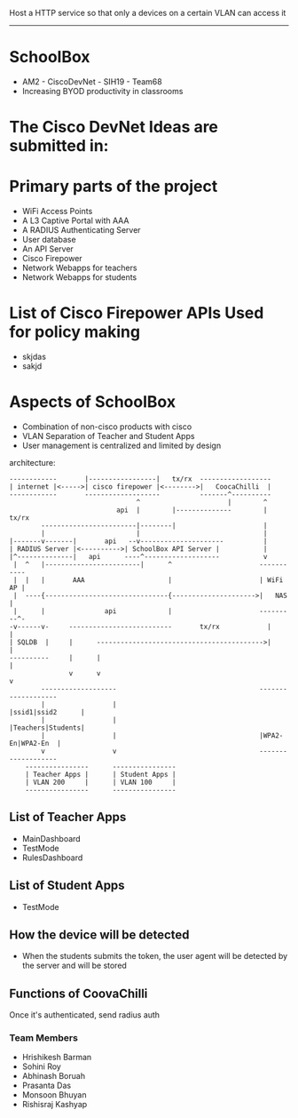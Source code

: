 Host a HTTP service so that only a devices on a certain VLAN can access it

----
# SchoolBox
- AM2 - CiscoDevNet - SIH19 - Team68
- Increasing BYOD productivity in classrooms

# The Cisco DevNet Ideas are submitted in:

# Primary parts of the project
- WiFi Access Points
- A L3 Captive Portal with AAA
- A RADIUS Authenticating Server
- User database
- An API Server
- Cisco Firepower
- Network Webapps for teachers
- Network Webapps for students

# List of Cisco Firepower APIs Used for policy making
-  skjdas
- sakjd 

# Aspects of SchoolBox
- Combination of non-cisco products with cisco
- VLAN Separation of Teacher and Student Apps
- User management is centralized and limited by design

architecture:
```
------------       |-----------------|   tx/rx  ------------------
| internet |<----->| cisco firepower |<-------->|   CoocaChilli  |
------------       -------------------          -------^----------
                                ^                      |        ^
                           api  |        |--------------        | tx/rx
        ------------------------|--------|                      |
        |                       |                               |
|-------v-------|       api   --v---------------------          |
| RADIUS Server |<---------->| SchoolBox API Server |           |
|^--------------|   api      ----^-------------------           v
 |  ^   |------------------------|      ^                      -----------
 |  |   |       AAA                     |                      | WiFi AP |
 |  ----{-------------------------------{--------------------->|   NAS   |
 |      |               api             |                      ---------^-
-v------v-     --------------------------       tx/rx            |      |
| SQLDB  |     |      ------------------------------------------>|      |
----------     |      |                                                 |
               v      v                                                 v
        -------------------                                    -------------------
        |                 |                                    |ssid1|ssid2      |
        |                 |                                    |Teachers|Students|
        |                 |                                    |WPA2-En|WPA2-En  |
        v                 v                                    -------------------
    ----------------      ----------------
    | Teacher Apps |      | Student Apps |
    | VLAN 200     |      | VLAN 100     |
    ----------------      ----------------
```

## List of Teacher Apps
- MainDashboard
- TestMode
- RulesDashboard

## List of Student Apps
- TestMode 

## How the device will be detected
- When the students submits the token, the user agent will be detected by the server and will be stored


## Functions of CoovaChilli
Once it's authenticated, send radius auth


### Team Members 
- Hrishikesh Barman
- Sohini Roy
- Abhinash Boruah
- Prasanta Das
- Monsoon Bhuyan
- Rishisraj Kashyap

